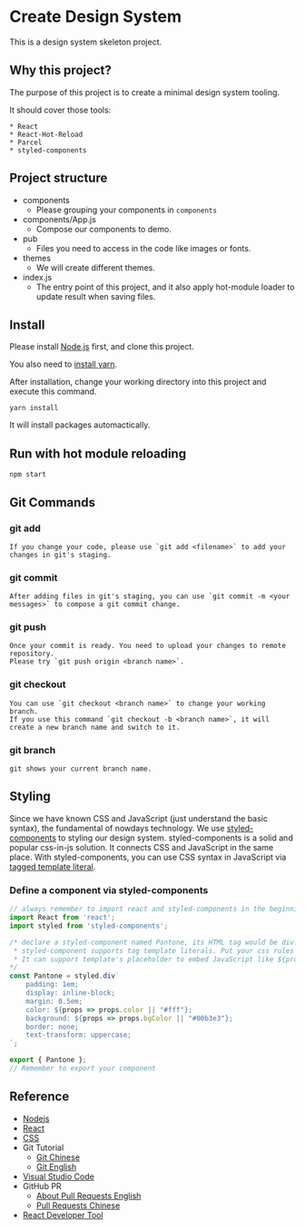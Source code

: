 # Create Design System

This is a design system skeleton project.

## Why this project?

The purpose of this project is to create a minimal design system tooling.

It should cover those tools:

    * React
    * React-Hot-Reload
    * Parcel
    * styled-components


## Project structure


* components
    * Please grouping your components in `components`
* components/App.js
    * Compose our components to demo.
* pub
    * Files you need to access in the code like images or fonts.
* themes
    * We will create different themes.
* index.js
    * The entry point of this project, and it also apply hot-module loader to  update result when saving files.

## Install

Please install [Node.js](https://nodejs.org/en/) first, and clone this project.

You also need to [install yarn](https://yarnpkg.com/en/docs/install).

After installation, change your working directory into this project and execute this command.

```
yarn install
```

It will install packages automactically.

## Run with hot module reloading

```
npm start
```

## Git Commands

### git add
    If you change your code, please use `git add <filename>` to add your changes in git's staging.

### git commit
    After adding files in git's staging, you can use `git commit -m <your messages>` to compose a git commit change.

### git push
    Once your commit is ready. You need to upload your changes to remote repository.
    Please try `git push origin <branch name>`.

### git checkout
    You can use `git checkout <branch name>` to change your working branch.
    If you use this command `git checkout -b <branch name>`, it will create a new branch name and switch to it.

### git branch
    git shows your current branch name.



## Styling ##

Since we have known CSS and JavaScript (just understand the basic syntax), the fundamental of nowdays technology.
We use [styled-components](https://www.styled-components.com) to styling our design system.
styled-components is a solid and popular css-in-js solution. It connects CSS and JavaScript in the same place.
With styled-components, you can use CSS syntax in JavaScript via [tagged template literal](https://developer.mozilla.org/en-US/docs/Web/JavaScript/Reference/Template_literals#Tagged_templates).

### Define a component via styled-components

```jsx
// always remember to import react and styled-components in the beginning
import React from 'react';
import styled from 'styled-components';

/* declare a styled-component named Pantone, its HTML tag would be div.
 * styled-component supports tag template literals. Put your css rules inside the pair of back-tick.
 * It can support template's placeholder to embed JavaScript like ${props => props.color || "#fff"};
*/
const Pantone = styled.div`
    padding: 1em;
    display: inline-block;
    margin: 0.5em;
    color: ${props => props.color || "#fff"};
    background: ${props => props.bgColor || "#00b3e3"};
    border: none;
    text-transform: uppercase;
`;

export { Pantone };
// Remember to export your component
```




## Reference

* [Nodejs](https://nodejs.org/en/)
* [React](https://reactjs.org/docs/getting-started.html)
* [CSS](https://developer.mozilla.org/zh-TW/docs/Web/CSS)
* Git Tutorial
    * [Git Chinese](https://backlog.com/git-tutorial/tw/intro/intro2_1.html)
    * [Git English](https://www.atlassian.com/git/tutorials)
* [Visual Studio Code](https://code.visualstudio.com)
* GitHub PR
    * [About Pull Requests English](https://help.github.com/en/articles/about-pull-requests)
    * [Pull Requests Chinese](https://gitbook.tw/chapters/github/pull-request.html)
* [React Developer Tool](https://reactjs.org/blog/2015/09/02/new-react-developer-tools.html#installation)
